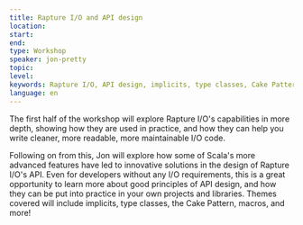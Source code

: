 ```yaml
---
title: Rapture I/O and API design
location: 
start: 
end: 
type: Workshop
speaker: jon-pretty
topic: 
level: 
keywords: Rapture I/O, API design, implicits, type classes, Cake Pattern, macros
language: en
---
```


The first half of the workshop will explore Rapture I/O's capabilities in more depth, showing how they are used in practice, and how they can help you write cleaner, more readable, more maintainable I/O code.

Following on from this, Jon will explore how some of Scala's more advanced features have led to innovative solutions in the design of Rapture I/O's API. Even for developers without any I/O requirements, this is a great opportunity to learn more about good principles of API design, and how they can be put into practice in your own projects and libraries. Themes covered will include implicits, type classes, the Cake Pattern, macros, and more!